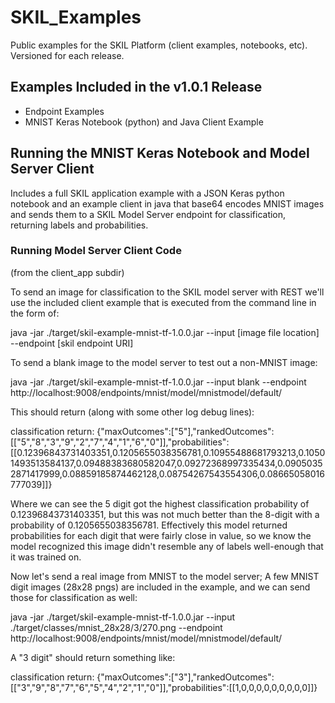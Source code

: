 # SKIL_Examples
Public examples for the SKIL Platform (client examples, notebooks, etc). Versioned for each release.

## Examples Included in the v1.0.1 Release

* Endpoint Examples
* MNIST Keras Notebook (python) and Java Client Example

## Running the MNIST Keras Notebook and Model Server Client

Includes a full SKIL application example with a JSON Keras python notebook and an example client in java that base64 encodes MNIST images and sends them to a SKIL Model Server endpoint for classification, returning labels and probabilities.

### Running Model Server Client Code

(from the client_app subdir)

To send an image for classification to the SKIL model server with REST we'll use the included client example that is executed from the command line in the form of:

java -jar ./target/skil-example-mnist-tf-1.0.0.jar --input [image file location] --endpoint [skil endpoint URI]

To send a blank image to the model server to test out a non-MNIST image:

java -jar ./target/skil-example-mnist-tf-1.0.0.jar --input blank --endpoint http://localhost:9008/endpoints/mnist/model/mnistmodel/default/

This should return (along with some other log debug lines):

classification return: {"maxOutcomes":["5"],"rankedOutcomes":[["5","8","3","9","2","7","4","1","6","0"]],"probabilities":[[0.12396843731403351,0.1205655038356781,0.10955488681793213,0.10501493513584137,0.09488383680582047,0.09272368997335434,0.09050352871417999,0.08859185874462128,0.08754267543554306,0.08665058016777039]]}

Where we can see the 5 digit got the highest classification probability of 0.12396843731403351, but this was not much better than the 8-digit with a probability of 0.1205655038356781. Effectively this model returned probabilities for each digit that were fairly close in value, so we know the model recognized this image didn't resemble any of labels well-enough that it was trained on.

Now let's send a real image from MNIST to the model server; A few MNIST digit images (28x28 pngs) are included in the example, and we can send those for classification as well:

java -jar ./target/skil-example-mnist-tf-1.0.0.jar --input ./target/classes/mnist_28x28/3/270.png --endpoint http://localhost:9008/endpoints/mnist/model/mnistmodel/default/

A "3 digit" should return something like:

classification return: {"maxOutcomes":["3"],"rankedOutcomes":[["3","9","8","7","6","5","4","2","1","0"]],"probabilities":[[1,0,0,0,0,0,0,0,0,0]]}